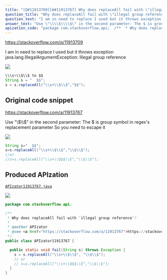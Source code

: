 ```yaml
---
title: "[Q#11913709][A#11913767] Why does replaceAll fail with \"illegal group reference\"?"
question_title: "Why does replaceAll fail with \"illegal group reference\"?"
question_text: "I am in need to replace I used but it throws exception java.lang.IllegalArgumentException: Illegal group reference"
answer_text: "Use \"\\\\$\\\\$\" in the second parameter: The $ is group symbol in regex's replacement parameter So you need to escape it"
apization_code: "package com.stackoverflow.api;  /**  * Why does replaceAll fail with \"illegal group reference\"?  *  * @author APIzator  * @see <a href=\"https://stackoverflow.com/a/11913767\">https://stackoverflow.com/a/11913767</a>  */ public class APIzator11913767 {    public static void fail(String s) throws Exception {     s = s.replaceAll(\"\\\\s+\\\\$\\\\$\", \"\\\\$\\\\$\");     // or     // s=s.replaceAll(\"\\\\s+\\\\Q$$\\\\E\",\"\\\\$\\\\$\");   } }"
---
```


https://stackoverflow.com/q/11913709

I am in need to replace
I used
but it throws exception
java.lang.IllegalArgumentException: Illegal group reference


<div class="code-logo"><img src="/stackoverflow.png" /></div>

```java
\\\s+\\$\\$ to $$
String s = "  $$";
s = s.replaceAll("\\s+\\$\\$","$$");
```


## Original code snippet

https://stackoverflow.com/a/11913767

Use &quot;\\$\\$&quot; in the second parameter:
The $ is group symbol in regex&#x27;s replacement parameter
So you need to escape it

<div class="code-logo"><img src="/stackoverflow.png" /></div>

```java
String s="  $$";
s=s.replaceAll("\\s+\\$\\$","\\$\\$");
//or
//s=s.replaceAll("\\s+\\Q$$\\E","\\$\\$");
```

## Produced APIzation

[`APIzator11913767.java`](https://github.com/pasqualesalza/apization/raw/main/data/search/APIzator11913767.java)

<div class="code-logo"><img src="/apizator.png" /></div>

```java
package com.stackoverflow.api;

/**
 * Why does replaceAll fail with "illegal group reference"?
 *
 * @author APIzator
 * @see <a href="https://stackoverflow.com/a/11913767">https://stackoverflow.com/a/11913767</a>
 */
public class APIzator11913767 {

  public static void fail(String s) throws Exception {
    s = s.replaceAll("\\s+\\$\\$", "\\$\\$");
    // or
    // s=s.replaceAll("\\s+\\Q$$\\E","\\$\\$");
  }
}

```